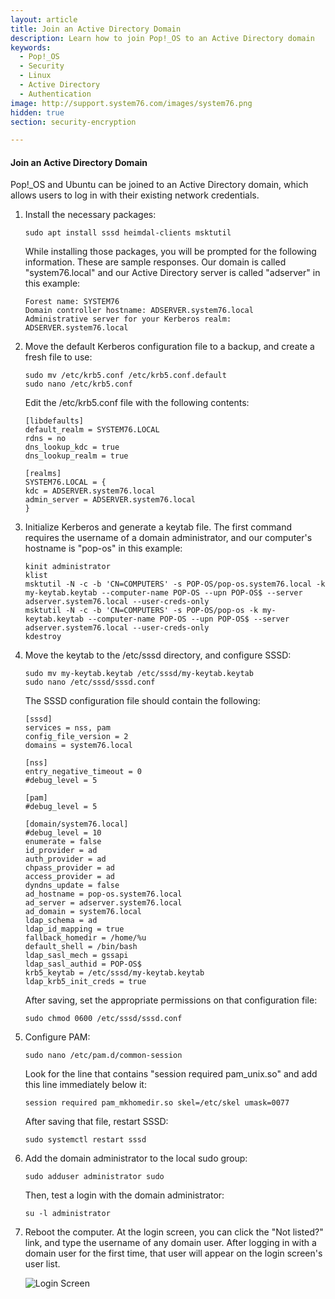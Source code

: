 ```yaml
---
layout: article
title: Join an Active Directory Domain
description: Learn how to join Pop!_OS to an Active Directory domain
keywords:
  - Pop!_OS
  - Security
  - Linux
  - Active Directory
  - Authentication
image: http://support.system76.com/images/system76.png
hidden: true
section: security-encryption

---
```


#### Join an Active Directory Domain

Pop!\_OS and Ubuntu can be joined to an Active Directory domain, which allows users to log in with their existing network credentials.

1. Install the necessary packages:

    ```
    sudo apt install sssd heimdal-clients msktutil
    ```

    While installing those packages, you will be prompted for the following information. These are sample responses. Our domain is called "system76.local" and our Active Directory server is called "adserver" in this example:

    ```
    Forest name: SYSTEM76
    Domain controller hostname: ADSERVER.system76.local
    Administrative server for your Kerberos realm: ADSERVER.system76.local
    ```

2. Move the default Kerberos configuration file to a backup, and create a fresh file to use:

    ```
    sudo mv /etc/krb5.conf /etc/krb5.conf.default
    sudo nano /etc/krb5.conf
    ```

    Edit the /etc/krb5.conf file with the following contents:

    ```
    [libdefaults]
    default_realm = SYSTEM76.LOCAL
    rdns = no
    dns_lookup_kdc = true
    dns_lookup_realm = true

    [realms]
    SYSTEM76.LOCAL = {
    kdc = ADSERVER.system76.local
    admin_server = ADSERVER.system76.local
    }
    ```

3. Initialize Kerberos and generate a keytab file. The first command requires the username of a domain administrator, and our computer's hostname is "pop-os" in this example:

    ```
    kinit administrator
    klist
    msktutil -N -c -b 'CN=COMPUTERS' -s POP-OS/pop-os.system76.local -k my-keytab.keytab ‑‑computer-name POP-OS ‑‑upn POP-OS$ ‑‑server adserver.system76.local ‑‑user-creds-only
    msktutil -N -c -b 'CN=COMPUTERS' -s POP-OS/pop-os -k my-keytab.keytab ‑‑computer-name POP-OS ‑‑upn POP-OS$ ‑‑server adserver.system76.local ‑‑user-creds-only
    kdestroy
    ```

4. Move the keytab to the /etc/sssd directory, and configure SSSD:

    ```
    sudo mv my-keytab.keytab /etc/sssd/my-keytab.keytab
    sudo nano /etc/sssd/sssd.conf
    ```

    The SSSD configuration file should contain the following:

    ```
    [sssd]
    services = nss, pam
    config_file_version = 2
    domains = system76.local

    [nss]
    entry_negative_timeout = 0
    #debug_level = 5

    [pam]
    #debug_level = 5

    [domain/system76.local]
    #debug_level = 10
    enumerate = false
    id_provider = ad
    auth_provider = ad
    chpass_provider = ad
    access_provider = ad
    dyndns_update = false
    ad_hostname = pop-os.system76.local
    ad_server = adserver.system76.local
    ad_domain = system76.local
    ldap_schema = ad
    ldap_id_mapping = true
    fallback_homedir = /home/%u
    default_shell = /bin/bash
    ldap_sasl_mech = gssapi
    ldap_sasl_authid = POP-OS$
    krb5_keytab = /etc/sssd/my-keytab.keytab
    ldap_krb5_init_creds = true
    ```

    After saving, set the appropriate permissions on that configuration file:

    ```
    sudo chmod 0600 /etc/sssd/sssd.conf
    ```

5. Configure PAM:

    ```
    sudo nano /etc/pam.d/common-session
    ```

    Look for the line that contains "session required pam_unix.so" and add this line immediately below it:

    ```
    session required pam_mkhomedir.so skel=/etc/skel umask=0077
    ```

    After saving that file, restart SSSD:

    ```
    sudo systemctl restart sssd
    ```

6. Add the domain administrator to the local sudo group:

    ```
    sudo adduser administrator sudo
    ```

    Then, test a login with the domain administrator:

    ```
    su -l administrator
    ```

7. Reboot the computer. At the login screen, you can click the "Not listed?" link, and type the username of any domain user. After logging in with a domain user for the first time, that user will appear on the login screen's user list.

    ![Login Screen](/images/active-directory-client/login-screen-not-listed.png)
